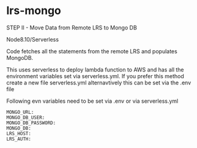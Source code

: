 # lrs-mongo
STEP II - Move Data from Remote LRS to Mongo DB

Node8.10/Serverless

Code fetches all the statements from the remote LRS and populates MongoDB.

This uses serverless to deploy lambda function to AWS and has all the environment variables set via serverless.yml. If you prefer this method create a new file serverless.yml alternavtively this can be set via the .env file

Following evn variables need to be set via .env or via serverless.yml
```
MONGO_URL: 
MONGO_DB_USER: 
MONGO_DB_PASSWORD: 
MONGO_DB: 
LRS_HOST: 
LRS_AUTH: 
```

